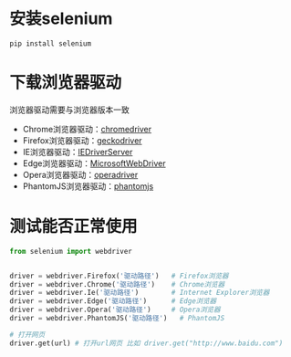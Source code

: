 # 安装selenium

```
pip install selenium
```

# 下载浏览器驱动

浏览器驱动需要与浏览器版本一致

- Chrome浏览器驱动：[chromedriver](https://mirrors.huaweicloud.com/chromedriver/)
- Firefox浏览器驱动：[geckodriver](https://repo.huaweicloud.com/geckodriver/)
- IE浏览器驱动：[IEDriverServer](http://selenium-release.storage.googleapis.com/index.html)
- Edge浏览器驱动：[MicrosoftWebDriver](https://developer.microsoft.com/en-us/microsoft-edge/tools/webdriver)
- Opera浏览器驱动：[operadriver](https://repo.huaweicloud.com/operadriver/)
- PhantomJS浏览器驱动：[phantomjs](http://phantomjs.org/)

# 测试能否正常使用

```python
from selenium import webdriver


driver = webdriver.Firefox('驱动路径')   # Firefox浏览器
driver = webdriver.Chrome('驱动路径')    # Chrome浏览器
driver = webdriver.Ie('驱动路径')        # Internet Explorer浏览器
driver = webdriver.Edge('驱动路径')      # Edge浏览器
driver = webdriver.Opera('驱动路径')     # Opera浏览器
driver = webdriver.PhantomJS('驱动路径')   # PhantomJS

# 打开网页
driver.get(url) # 打开url网页 比如 driver.get("http://www.baidu.com")
```
